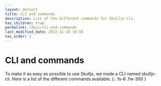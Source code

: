 ```yaml
---
layout: default
title: CLI and commands
description: List of the different commands for Skulljs-cli.
has_children: true
permalink: /docs/cli-and-commands
last_modified_date: 2022-11-16 16:50
nav_order: 3
---
```


# CLI and commands

To make it as easy as possible to use Skulljs, we made a CLI named skulljs-cli. Here is a list of the different commands available.
{: .fs-6 .fw-300 }
